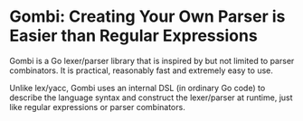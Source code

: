 Gombi: Creating Your Own Parser is Easier than Regular Expressions
==================================================================

Gombi is a Go lexer/parser library that is inspired by but not limited to parser
combinators. It is practical, reasonably fast and extremely easy to use.

Unlike lex/yacc, Gombi uses an internal DSL (in ordinary Go code) to describe
the language syntax and construct the lexer/parser at runtime, just like regular
expressions or parser combinators.
